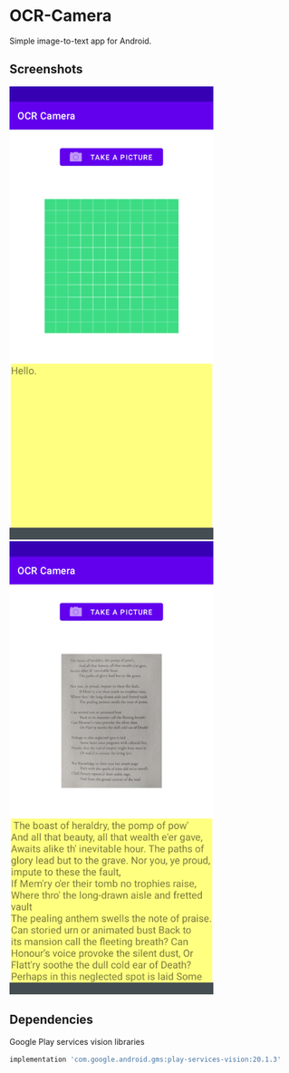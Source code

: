 # OCR-Camera
Simple image-to-text app for Android.

## Screenshots

<a href="https://github.com/ncant04/OCR-Camera">
   <img src="screenshots/start.png" alt="screenshot" width="360" height="800">
</a>
<a href="https://github.com/ncant04/OCR-Camera">
   <img src="screenshots/example.png" alt="screenshot" width="360" height="800">
</a>

## Dependencies
Google Play services vision libraries
   ```sh
   implementation 'com.google.android.gms:play-services-vision:20.1.3'
   ```
